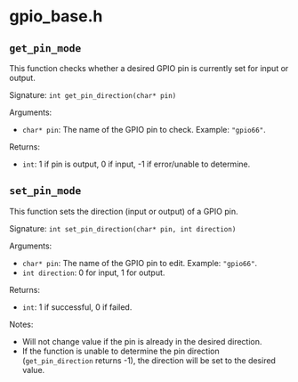 # gpio_base.h

## `get_pin_mode`

This function checks whether a desired GPIO pin is currently set for input or output.

Signature: `int get_pin_direction(char* pin)`

Arguments: 
* `char* pin`: The name of the GPIO pin to check.  Example: `"gpio66"`.

Returns:
* `int`: 1 if pin is output, 0 if input, -1 if error/unable to determine.

## `set_pin_mode`

This function sets the direction (input or output) of a GPIO pin.

Signature: `int set_pin_direction(char* pin, int direction)`

Arguments:
* `char* pin`: The name of the GPIO pin to edit.  Example: `"gpio66"`.
* `int direction`: 0 for input, 1 for output.

Returns:
* `int`: 1 if successful, 0 if failed.

Notes:
* Will not change value if the pin is already in the desired direction.
* If the function is unable to determine the pin direction (`get_pin_direction` returns -1), the direction will be set to the desired value.

